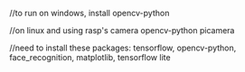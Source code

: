 //to run on windows, install opencv-python


//on linux and using rasp's camera
opencv-python picamera


//need to install these packages: tensorflow, opencv-python, face_recognition, matplotlib, tensorflow lite